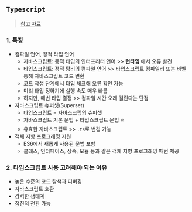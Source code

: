 ## `Typescript`
> [참고 자료](https://www.samsungsds.com/kr/insights/typescript.html)
### 1. 특징
- 컴파일 언어, 정적 타입 언어
  - 자바스크립트: 동적 타입의 인터프리터 언어 >> __런타임__ 에서 오류 발견
  - 타입스크립트: 정적 탕비의 컴파일 언어 >> 타입스크립트 컴파일러 또는 바벨 통해 자바스크립트 코드 변환
  - 코드 작성 단계에서 타입 체크해 오류 확인 가능
  - 미리 타입 정하기에 실행 속도 매우 빠름
  - 하지만, 매번 타입 결정 >> 컴파일 시간 오래 걸린다는 단점
- 자바스크립트 슈퍼셋(Superset)
  - 타입스크립트 = 자바스크립의 슈퍼셋
  - 자바스크립트 기본 문법 + 타입스크립트 문법 ⭐
  - 유효한 자바스크립트 >> `.ts`로 변경 가능
- 객체 지향 프로그래밍 지원
  - ES6에서 새롭게 사용된 문법 포함
  - 클래스, 인터페이스, 상속, 모듈 등과 같은 객체 지향 프로그래밍 패턴 제공

### 2. 타입스크립트 사용 고려해야 되는 이유
- 높은 수준의 코드 탐색과 디버깅
- 자바스크립트 호환
- 강력한 생태계
- 점진적 전환 가능

